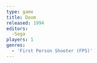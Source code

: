 ```yaml
---
type: game
title: Doom
released: 1994
editors: 
  -Sega
players: 1
genres:
  - 'First Person Shooter (FPS)'
---
```

